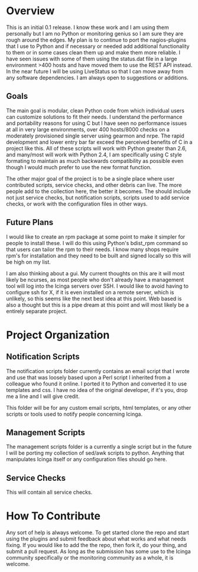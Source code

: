 Overview
========

This is an initial 0.1 release.  I know these work and I am using them personally but I am no Python or monitoring genius so I am sure they are rough around the edges.  My plan is to continue to port the nagios-plugins that I use to Python and if necessary or needed add additional functionality to them or in some cases clean them up and make them more reliable.  I have seen issues with some of them using the status.dat file in a large environment >400 hosts and have moved them to use the REST API instead.  In the near future I will be using LiveStatus so that I can move away from any software dependencies.  I am always open to suggestions or additions.

Goals
-----

The main goal is modular, clean Python code from which individual users can customize solutions to fit their needs.  I understand the performance and portability reasons for using C but I have seen no performance issues at all in very large environments, over 400 hosts/8000 checks on a moderately provisioned single server using gearmon and nrpe.  The rapid development and lower entry bar far exceed the perceived benefits of C in a project like this.  All of these scripts will work with Python greater than 2.6, and many/most will work with Python 2.4, I am specifically using C style formating to maintain as much backwards compatibility as possible even though I would much prefer to use the new format function.

The other major goal of the project is to be a single place where user contributed scripts, service checks, and other debris can live.  The more people add to the collection here, the better it becomes.  The should include not just service checks, but notification scripts, scripts used to add service checks, or work with the configuration files in other ways.

Future Plans
------------

I would like to create an rpm package at some point to make it simpler for people to install these.  I will do this using Python's bdist_rpm command so that users can tailor the rpm to their needs.  I know many shops require rpm's for installation and they need to be built and signed locally so this will be high on my list.

I am also thinking about a gui.  My current thoughts on this are it will most likely be ncurses, as most people who don't already have a management tool will log into the Icinga servers over SSH.  I would like to avoid having to configure ssh for X, if it is even installed on a remote server, which is unlikely, so this seems like the next best idea at this point.  Web based is also a thought but this is a pipe dream at this point and will most likely be a entirely separate project.

Project Organization
====================

Notification Scripts
--------------------

The notification scripts folder currently contains an email script that I wrote and use that was loosely based upon a Perl script I inherited from a colleague who found it online.  I ported it to Python and converted it to use templates and css.  I have no idea of the original developer, if it's you, drop me a line and I will give credit.

This folder will be for any custom email scripts, html templates, or any other scripts or tools used to notify people concerning Icinga.

Management Scripts
------------------

The management scripts folder is a currently a single script but in the future I will be porting my collection of sed/awk scripts to python.  Anything that manipulates Icinga itself or any configuration files should go here.

Service Checks
--------------

This will contain all service checks.

How To Contribute
=================

Any sort of help is always welcome.  To get started clone the repo and start using the plugins and submit feedback about what works and what needs fixing.  If you would like to add the the repo, then fork it, do your thing, and submit a pull request.  As long as the submission has some use to the Icinga community specifically or the monitoring community as a whole, it is welcome.

